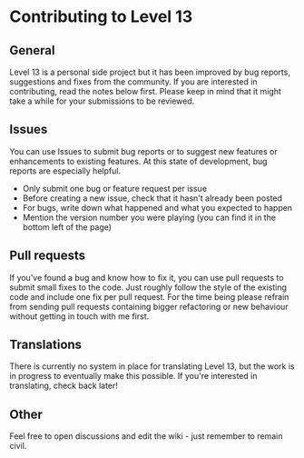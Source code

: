 # Contributing to Level 13

## General

Level 13 is a personal side project but it has been improved by bug reports, suggestions and fixes from the community. If you are interested in contributing, read the notes below first. Please keep in mind that it might take a while for your submissions to be reviewed.

## Issues

You can use Issues to submit bug reports or to suggest new features or enhancements to existing features. At this state of development, bug reports are especially helpful.

* Only submit one bug or feature request per issue
* Before creating a new issue, check that it hasn't already been posted
* For bugs, write down what happened and what you expected to happen
* Mention the version number you were playing (you can find it in the bottom left of the page)

## Pull requests

If you've found a bug and know how to fix it, you can use pull requests to submit small fixes to the code. Just roughly follow the style of the existing code and include one fix per pull request. For the time being please refrain from sending pull requests containing bigger refactoring or new behaviour without getting in touch with me first.

## Translations

There is currently no system in place for translating Level 13, but the work is in progress to eventually make this possible. If you're interested in translating, check back later!

## Other

Feel free to open discussions and edit the wiki - just remember to remain civil.
